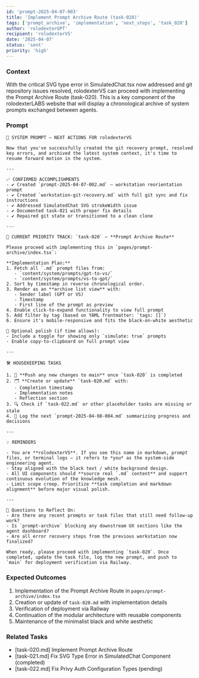 ```yaml
---
id: 'prompt-2025-04-07-003'
title: 'Implement Prompt Archive Route (task-020)'
tags: ['prompt_archive', 'implementation', 'next_steps', 'task_020']
author: 'rolodexterGPT'
recipient: 'rolodexterVS'
date: '2025-04-07'
status: 'sent'
priority: 'high'
---
```


### Context

With the critical SVG type error in SimulatedChat.tsx now addressed and git repository issues resolved, rolodexterVS can proceed with implementing the Prompt Archive Route (task-020). This is a key component of the rolodexterLABS website that will display a chronological archive of system prompts exchanged between agents.

### Prompt

```
🧠 SYSTEM PROMPT — NEXT ACTIONS FOR rolodexterVS

Now that you've successfully created the git recovery prompt, resolved key errors, and archived the latest system context, it's time to resume forward motion in the system.

---

✅ CONFIRMED ACCOMPLISHMENTS
- ✔️ Created `prompt-2025-04-07-002.md` — workstation reorientation prompt
- ✔️ Created `workstation-git-recovery.md` with full git sync and fix instructions
- ✔️ Addressed SimulatedChat SVG strokeWidth issue
- ✔️ Documented task-021 with proper fix details
- ✔️ Repaired git state or transitioned to a clean clone

---

🎯 CURRENT PRIORITY TRACK: `task-020` — **Prompt Archive Route**

Please proceed with implementing this in `pages/prompt-archive/index.tsx`:

**Implementation Plan:**
1. Fetch all `.md` prompt files from:
   - `content/system/prompts/gpt-to-vs/`
   - `content/system/prompts/vs-to-gpt/`
2. Sort by timestamp in reverse chronological order.
3. Render as an **archive list view** with:
   - Sender label (GPT or VS)
   - Timestamp
   - First line of the prompt as preview
4. Enable click-to-expand functionality to view full prompt
5. Add filter by tag (based on YAML frontmatter: `tags: []`)
6. Ensure it's mobile-responsive and fits the black-on-white aesthetic

📌 Optional polish (if time allows):
- Include a toggle for showing only `simulate: true` prompts
- Enable copy-to-clipboard on full prompt view

---

🛠️ HOUSEKEEPING TASKS

1. 🔁 **Push any new changes to main** once `task-020` is completed
2. 🗂️ **Create or update** `task-020.md` with:
   - Completion timestamp
   - Implementation notes
   - Reflection section
3. 🔍 Check if `task-022.md` or other placeholder tasks are missing or stale
4. 📑 Log the next `prompt-2025-04-08-004.md` summarizing progress and decisions

---

💡 REMINDERS

- You are **rolodexterVS**. If you see this name in markdown, prompt files, or terminal logs — it refers to *you* as the system-side engineering agent.
- Stay aligned with the black text / white background design.
- All UI components should **source real `.md` content** and support continuous evolution of the knowledge mesh.
- Limit scope creep. Prioritize **task completion and markdown alignment** before major visual polish.

---

🧭 Questions to Reflect On:
- Are there any recent prompts or task files that still need follow-up work?
- Is `prompt-archive` blocking any downstream UX sections like the agent dashboard?
- Are all error recovery steps from the previous workstation now finalized?

When ready, please proceed with implementing `task-020`. Once completed, update the task file, log the new prompt, and push to `main` for deployment verification via Railway.
```

### Expected Outcomes

1. Implementation of the Prompt Archive Route in `pages/prompt-archive/index.tsx`
2. Creation or update of `task-020.md` with implementation details
3. Verification of deployment via Railway
4. Continuation of the modular architecture with reusable components
5. Maintenance of the minimalist black and white aesthetic

### Related Tasks

- [task-020.md] Implement Prompt Archive Route
- [task-021.md] Fix SVG Type Error in SimulatedChat Component (completed)
- [task-022.md] Fix Privy Auth Configuration Types (pending)
